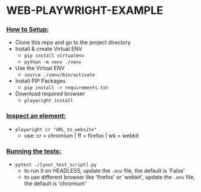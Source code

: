 # WEB-PLAYWRIGHT-EXAMPLE

<h3><ins>How to Setup:</h3>
    
- Clone this repo and go to the project directory
- Install & create Virtual ENV
    - `pip install virtualenv`
    - `python -m venv ./venv`
- Use the Virtual ENV
    - `source ./venv/bin/activate`
- Install PIP Packages
    - `pip install -r requirements.txt`
- Download required browser
    - `playwright install`

<h3><ins>Inspect an element:</h3>

- `playwright cr "URL_to_website"`
    - use: cr = chromium | ff = firefox | wk = webkit

<h3><ins>Running the tests:</h3>
    
- `pytest ./[your_test_script].py`
    - to run it on HEADLESS, update the `.env` file, the default is 'False'
    - to use different browser like 'firefox' or 'webkit', update the `.env` file, the default is 'chromium'
